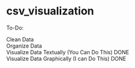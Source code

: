 # csv_visualization

To-Do:

Clean Data </br>
Organize Data </br>
Visualize Data Textually (You Can Do This) DONE </br>
Visualize Data Graphically (I can Do This) DONE </br>

